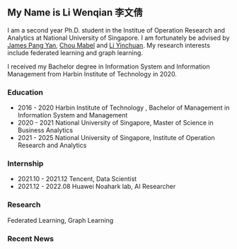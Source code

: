 ## My Name is Li Wenqian 李文倩

I am a second year Ph.D. student in the Institue of Operation Research and Analytics at National University of Singapore. 
I am fortunately be advised by [James Pang Yan](https://bizfaculty.nus.edu.sg/faculty-details/?profId=514), [Chou Mabel](https://bizfaculty.nus.edu.sg/faculty-details/?profId=112)  and [Li Yinchuan](https://yinchuanll.github.io/).  My research interests include federated learning and graph learning.

I received my Bachelor degree in Information System and Information Management from Harbin Institute of Technology in 2020. 


### Education

- 2016 - 2020 Harbin Institute of Technology , Bachelor of Management in Information System and Management
- 2020 - 2021 National University of Singapore, Master of Science in Business Analytics
- 2021 - 2025 National University of Singapore, Institute of Operation Research and Analytics 

### Internship 

- 2021.10 - 2021.12 Tencent, Data Scientist
- 2021.12 - 2022.08 Huawei Noahark lab, AI Researcher

### Research 

Federated Learning, Graph Learning

### Recent News
